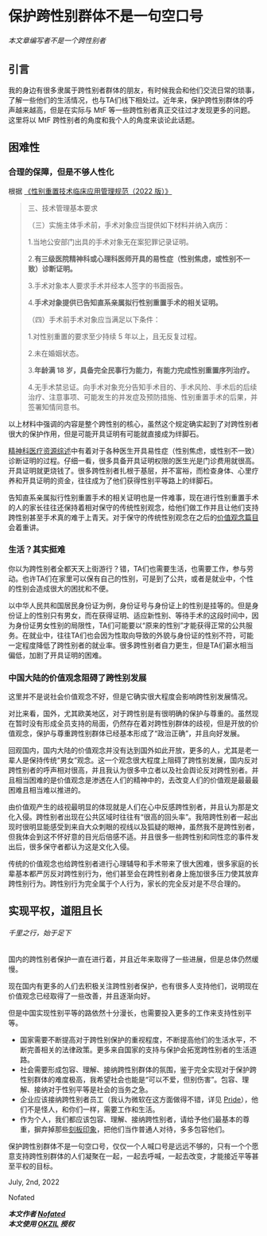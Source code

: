 # 保护跨性别群体不是一句空口号
###### 本文章编写者不是一个跨性别者

## 引言

我的身边有很多隶属于跨性别者群体的朋友，有时候我会和他们交流日常的琐事，了解一些他们的生活情况，也与TA们线下相处过。近年来，保护跨性别群体的呼声越来越高，但是在实际与 MtF 等一些跨性别者真正交往过才发现更多的问题。这里将以 MtF 跨性别者的角度和我个人的角度来谈论此话题。

## 困难性

### 合理的保障，但是不够人性化

根据 [《性别重置技术临床应用管理规范（2022 版）》](http://www.nhc.gov.cn/yzygj/s7657/202204/2efe9f8ca13f499c8e1f70844fe96144.shtml)
>三、技术管理基本要求
>
>（三）实施主体手术前，手术对象应当提供如下材料并纳入病历：
>
>1.当地公安部门出具的手术对象无在案犯罪记录证明。
>
>2.**有三级医院精神科或心理科医师开具的易性症（性别焦虑，或性别不一致）诊断证明。**
>
>3.手术对象本人要求手术并经本人签字的书面报告。
>
>4.**手术对象提供已告知直系亲属拟行性别重置手术的相关证明。**
>
>（四）手术前手术对象应当满足以下条件：
>
>1.对性别重置的要求至少持续 5 年以上，且无反复过程。
>
>2.未在婚姻状态。
>
>3.**年龄满 18 岁，具备完全民事行为能力，有能力完成性别重置序列治疗。**
>
>4.无手术禁忌证。向手术对象充分告知手术目的、手术风险、手术后的后续治疗、注意事项、可能发生的并发症及预防措施、性别重置手术的后果，并签署知情同意书。

以上材料中强调的内容是整个跨性别的核心，虽然这个规定确实起到了对跨性别者很大的保护作用，但是可能开具证明有可能就直接成为绊脚石。

[精神科医疗资源综述](https://mtf.wiki/zh-cn/docs/psyco/)中有着对于各种医生开具易性症（性别焦虑，或性别不一致）诊断证明的过程。仔细一看，很多具备开具证明权限的医生光是门诊费用就很高。开具证明就更烧钱了。很多跨性别者扎根于基层，并不富裕，而检查身体、心里疗养和开具证明的资金，往往成为了他们获得性别平等路上的绊脚石。

告知直系亲属拟行性别重置手术的相关证明也是一件难事，现在进行性别重置手术的人的家长往往还保持着相对保守的传统性别观念，给他们做工作并且让他们支持跨性别甚至手术真的难于上青天。对于保守的传统性别观念在之后的[价值观念篇目](#中国大陆的价值观念阻碍了跨性别发展)会着重讲。

### 生活？其实挺难

你以为跨性别者全都天天上街游行？错，TA们也需要生活，也需要工作，参与劳动。也许TA们在家里可以保有自己的性别，可是到了公共，或者是就业中，个性的性别会造成很大的困扰和不便。

以中华人民共和国居民身份证为例，身份证号与身份证上的性别是挂等的。但是身份证上的性别只有男女，而在获得证明、适应新性别、等待手术的这段时间中，因为身份证男女性别的局限性，TA们可能要以“原来的性别”才能获得正常的公共服务。在就业中，往往TA们也会因为性取向导致的外貌与身份证的性别不符，可能一定程度降低了跨性别者的就业率。很多跨性别者自力更生，但是TA们薪水相当偏低，加剧了开具证明的困难。

### 中国大陆的价值观念阻碍了跨性别发展

这里并不是说社会价值观念不好，但是它确实很大程度会影响跨性别发展情况。

对比来看，国外，尤其欧美地区，对于跨性别是有很明确的保护与尊重的。虽然现在暂时没有形成全员支持的局面，仍然存在着对跨性别群体的歧视，但是开放的价值观念，保护与尊重跨性别群体已经基本形成了“政治正确”，并且向好发展。

回观国内，国内大陆的价值观念并没有达到国外如此开放，更多的人，尤其是老一辈人是保持传统“男女”观念。这一个观念很大程度上阻碍了跨性别发展，国内反对跨性别者的呼声相对很高，并且我认为很多中立者以及社会舆论反对跨性别者。并且相当困难的是价值观念是渗透在人们的精神中的，去改变人们的价值观是最最最困难且相当难以推进的。

由价值观产生的歧视最明显的体现就是人们在心中反感跨性别者，并且认为那是文化入侵。跨性别者出现在公共区域时往往有“很高的回头率”。我陪跨性别者一起出现时很明显能感受到来自大众刺眼的视线以及狐疑的眼神，虽然我不是跨性别者，但我体会到这不怀好意的目光后倍感不适。并且很多一些跨性别和同性恋的事件发出后，很多保守者都认为这是文化入侵。

传统的价值观念也给跨性别者进行心理辅导和手术带来了很大困难，很多家庭的长辈基本都严厉反对跨性别行为，他们甚至会在跨性别者身上施加很多压力使其放弃跨性别行为。跨性别行为完全属于个人行为，家长的完全反对是不尽合理的。

## 实现平权，道阻且长

###### 千里之行，始于足下

国内的跨性别者保护一直在进行着，并且近年来取得了一些进展，但是总体仍然缓慢。

现在国内有更多的人们去积极关注跨性别者保护，也有很多人支持他们，说明现在价值观念已经取得了一些改善，并且逐渐向好。

但是中国实现性别平等的路依然十分漫长，也需要投入更多的工作来支持性别平等。

- 国家需要不断提高对于跨性别保护的重视程度，不断提高他们的生活水平，不断完善相关的法律政策。更多来自国家的支持与保护会拓宽跨性别者的生活道路。
- 社会需要形成包容、理解、接纳跨性别群体的氛围，鉴于完全实现对于保护跨性别群体的难度极高，我希望社会也能是“可以不爱，但别伤害”。包容、理解、接纳对于性别平等是社会的当务之急。
- 企业应该接纳跨性别者员工（我认为微软在这方面做得不错，详见 [Pride](https://microsoft.com/pride)），他们不是怪人，和你们一样，需要工作和生活。
- 作为个人，我们都应该包容、理解、接纳跨性别者，请给予他们最基本的尊重，摒弃掉那些[刻板印象](./%E7%9F%A5%E5%90%A6%EF%BC%9F%E7%9F%A5%E5%90%A6%EF%BC%9F%E5%BA%94%E6%98%AF%E7%BB%BF%E8%82%A5%E7%BA%A2%E7%98%A6.md#LGBT+并不是唯一一个刻板印象)，把他们当作普通人对待，多多包容他们。

保护跨性别群体不是一句空口号，仅仅一个人喊口号是远远不够的，只有一个个愿意支持跨性别群体的人们凝聚在一起，一起去呼喊，一起去改变，才能接近平等甚至平权的目标。

July, 2nd, 2022

Nofated

***本文作者 [Nofated](https://github.com/Nofated095)  
本文使用 [OKZIL](https://github.com/KevinZonda/OKZL/blob/main/okzil/LICENSE.md) 授权***
